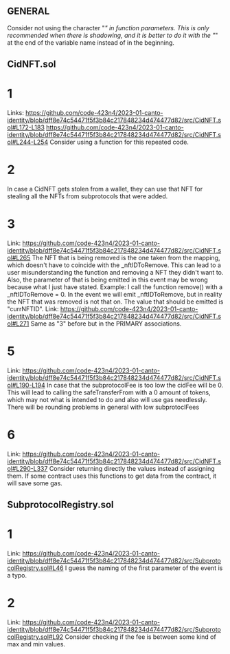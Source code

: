 ##  GENERAL
Consider not using the character "_" in function parameters. This is only recommended when there is shadowing, and it is better to do it with the "_" at the end of the variable name instead of in the beginning. 

## CidNFT.sol
# 1
Links:
https://github.com/code-423n4/2023-01-canto-identity/blob/dff8e74c54471f5f3b84c217848234d474477d82/src/CidNFT.sol#L172-L183
https://github.com/code-423n4/2023-01-canto-identity/blob/dff8e74c54471f5f3b84c217848234d474477d82/src/CidNFT.sol#L244-L254
Consider using a function for this repeated code.
# 2 
In case a CidNFT gets stolen from a wallet, they can use that NFT for stealing all the NFTs from subprotocols that were added.
# 3
Link: https://github.com/code-423n4/2023-01-canto-identity/blob/dff8e74c54471f5f3b84c217848234d474477d82/src/CidNFT.sol#L265
The NFT that is being removed is the one taken from the mapping, which doesn't have to coincide with the _nftIDToRemove. This can lead to a user misunderstanding the function and removing a NFT they didn't want to. Also, the parameter of that is being emitted in this event may be wrong because what I just have stated. Example: I call the function remove() with a _nftIDToRemove = 0. In the event we will emit _nftIDToRemove, but in reality the NFT that was removed is not that on. The value that should be emitted is "currNFTID".
Link: https://github.com/code-423n4/2023-01-canto-identity/blob/dff8e74c54471f5f3b84c217848234d474477d82/src/CidNFT.sol#L271
Same as "3" before but in the PRIMARY associations.
# 5 
Link: https://github.com/code-423n4/2023-01-canto-identity/blob/dff8e74c54471f5f3b84c217848234d474477d82/src/CidNFT.sol#L190-L194
In case that the subprotocolFee is too low the cidFee will be 0. This will lead to calling the safeTransferFrom with a 0 amount of tokens, which may not what is intended to do and also will use gas needlessly.  There will be rounding problems in general with low subprotoclFees
# 6 
Link: https://github.com/code-423n4/2023-01-canto-identity/blob/dff8e74c54471f5f3b84c217848234d474477d82/src/CidNFT.sol#L290-L337
Consider returning directly the values instead of assigning them. If some contract uses this functions to get data from the contract, it will save some gas.
## SubprotocolRegistry.sol
# 1
Link: https://github.com/code-423n4/2023-01-canto-identity/blob/dff8e74c54471f5f3b84c217848234d474477d82/src/SubprotocolRegistry.sol#L46
I guess the naming of the first parameter of the event is a typo.
# 2
Link: https://github.com/code-423n4/2023-01-canto-identity/blob/dff8e74c54471f5f3b84c217848234d474477d82/src/SubprotocolRegistry.sol#L92
Consider checking if the fee is between some kind of max and min values.